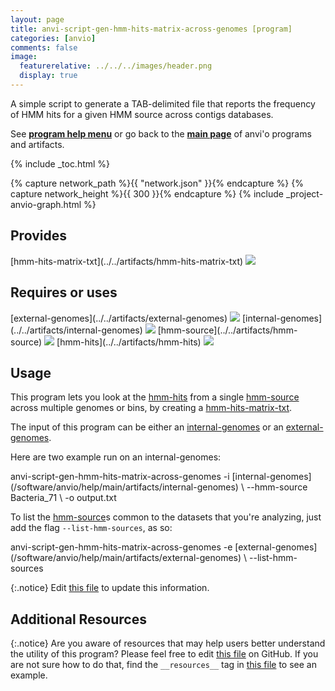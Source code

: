 ```yaml
---
layout: page
title: anvi-script-gen-hmm-hits-matrix-across-genomes [program]
categories: [anvio]
comments: false
image:
  featurerelative: ../../../images/header.png
  display: true
---
```


A simple script to generate a TAB-delimited file that reports the frequency of HMM hits for a given HMM source across contigs databases.

See **[program help menu](../../../vignette#anvi-script-gen-hmm-hits-matrix-across-genomes)** or go back to the **[main page](../../)** of anvi'o programs and artifacts.


{% include _toc.html %}
<div id="svg" class="subnetwork"></div>
{% capture network_path %}{{ "network.json" }}{% endcapture %}
{% capture network_height %}{{ 300 }}{% endcapture %}
{% include _project-anvio-graph.html %}


## Provides

<p style="text-align: left" markdown="1"><span class="artifact-p">[hmm-hits-matrix-txt](../../artifacts/hmm-hits-matrix-txt) <img src="../../images/icons/TXT.png" class="artifact-icon-mini" /></span></p>

## Requires or uses

<p style="text-align: left" markdown="1"><span class="artifact-r">[external-genomes](../../artifacts/external-genomes) <img src="../../images/icons/TXT.png" class="artifact-icon-mini" /></span> <span class="artifact-r">[internal-genomes](../../artifacts/internal-genomes) <img src="../../images/icons/TXT.png" class="artifact-icon-mini" /></span> <span class="artifact-r">[hmm-source](../../artifacts/hmm-source) <img src="../../images/icons/HMM.png" class="artifact-icon-mini" /></span> <span class="artifact-r">[hmm-hits](../../artifacts/hmm-hits) <img src="../../images/icons/CONCEPT.png" class="artifact-icon-mini" /></span></p>

## Usage


This program lets you look at the <span class="artifact-n">[hmm-hits](/software/anvio/help/main/artifacts/hmm-hits)</span> from a single <span class="artifact-n">[hmm-source](/software/anvio/help/main/artifacts/hmm-source)</span> across multiple genomes or bins, by creating a <span class="artifact-n">[hmm-hits-matrix-txt](/software/anvio/help/main/artifacts/hmm-hits-matrix-txt)</span>. 

The input of this program can be either an <span class="artifact-n">[internal-genomes](/software/anvio/help/main/artifacts/internal-genomes)</span> or an <span class="artifact-n">[external-genomes](/software/anvio/help/main/artifacts/external-genomes)</span>. 

Here are two example run on an internal-genomes: 

<div class="codeblock" markdown="1">
anvi&#45;script&#45;gen&#45;hmm&#45;hits&#45;matrix&#45;across&#45;genomes &#45;i <span class="artifact&#45;n">[internal&#45;genomes](/software/anvio/help/main/artifacts/internal&#45;genomes)</span> \
                                               &#45;&#45;hmm&#45;source Bacteria_71 \
                                               &#45;o output.txt
</div>

To list the <span class="artifact-n">[hmm-source](/software/anvio/help/main/artifacts/hmm-source)</span>s common to the datasets that you're analyzing, just add the flag `--list-hmm-sources`, as so: 

<div class="codeblock" markdown="1">
anvi&#45;script&#45;gen&#45;hmm&#45;hits&#45;matrix&#45;across&#45;genomes &#45;e <span class="artifact&#45;n">[external&#45;genomes](/software/anvio/help/main/artifacts/external&#45;genomes)</span> \
                                               &#45;&#45;list&#45;hmm&#45;sources 
</div>


{:.notice}
Edit [this file](https://github.com/merenlab/anvio/tree/master/anvio/docs/programs/anvi-script-gen-hmm-hits-matrix-across-genomes.md) to update this information.


## Additional Resources



{:.notice}
Are you aware of resources that may help users better understand the utility of this program? Please feel free to edit [this file](https://github.com/merenlab/anvio/tree/master/bin/anvi-script-gen-hmm-hits-matrix-across-genomes) on GitHub. If you are not sure how to do that, find the `__resources__` tag in [this file](https://github.com/merenlab/anvio/blob/master/bin/anvi-interactive) to see an example.
